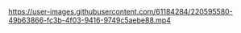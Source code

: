 
https://user-images.githubusercontent.com/61184284/220595580-49b63866-fc3b-4f03-9416-9749c5aebe88.mp4


